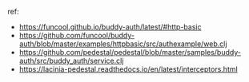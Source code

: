 ref:
- https://funcool.github.io/buddy-auth/latest/#http-basic
- https://github.com/funcool/buddy-auth/blob/master/examples/httpbasic/src/authexample/web.clj
- https://github.com/pedestal/pedestal/blob/master/samples/buddy-auth/src/buddy_auth/service.clj
- https://lacinia-pedestal.readthedocs.io/en/latest/interceptors.html
